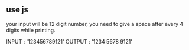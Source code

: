 ## use js
your input will be 12 digit number, you need to give a space after every 4 digits while printing.

INPUT : '123456789121' 
OUTPUT : '1234 5678 9121'

